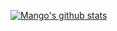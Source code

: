 [![Mango's github stats](https://github-readme-stats.vercel.app/api?username=Xuxiaotuan)](https://github.com/mango-lzp/github-readme-stats)
